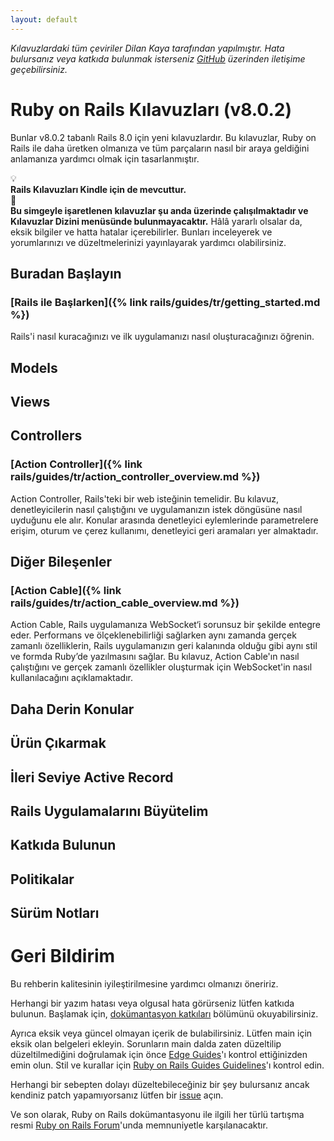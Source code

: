 ```yaml
---
layout: default
---
```


*Kılavuzlardaki tüm çeviriler Dilan Kaya tarafından yapılmıştır. Hata bulursanız veya katkıda bulunmak isterseniz [GitHub](https://github.com/dilankaya127/rails-tr-TR) üzerinden iletişime geçebilirsiniz.*

# Ruby on Rails Kılavuzları (v8.0.2)

Bunlar v8.0.2 tabanlı Rails 8.0 için yeni kılavuzlardır. Bu kılavuzlar, Ruby on Rails ile daha üretken olmanıza ve tüm parçaların nasıl bir araya geldiğini anlamanıza yardımcı olmak için tasarlanmıştır. 

<div class="guide-alert guide-alert-info">
  <div class="guide-alert-icon">💡</div>
  <div class="guide-alert-content">
    <strong>Rails Kılavuzları Kindle için de mevcuttur.</strong>
  </div>
</div>

<div class="guide-alert guide-alert-warning">
  <div class="guide-alert-icon">🚧</div>
  <div class="guide-alert-content">
    <strong>Bu simgeyle işaretlenen kılavuzlar şu anda üzerinde çalışılmaktadır ve Kılavuzlar Dizini menüsünde bulunmayacaktır.</strong> Hâlâ yararlı olsalar da, eksik bilgiler ve hatta hatalar içerebilirler. Bunları inceleyerek ve yorumlarınızı ve düzeltmelerinizi yayınlayarak yardımcı olabilirsiniz.
  </div>
</div>

## Buradan Başlayın

### [Rails ile Başlarken]({% link rails/guides/tr/getting_started.md %})

Rails'i nasıl kuracağınızı ve ilk uygulamanızı nasıl oluşturacağınızı öğrenin.



## Models

## Views

## Controllers

### [Action Controller]({% link rails/guides/tr/action_controller_overview.md %})

Action Controller, Rails'teki bir web isteğinin temelidir. Bu kılavuz, denetleyicilerin nasıl çalıştığını ve uygulamanızın istek döngüsüne nasıl uyduğunu ele alır. Konular arasında denetleyici eylemlerinde parametrelere erişim, oturum ve çerez kullanımı, denetleyici geri aramaları yer almaktadır.

## Diğer Bileşenler


### [Action Cable]({% link rails/guides/tr/action_cable_overview.md %})

Action Cable, Rails uygulamanıza WebSocket‘i sorunsuz bir şekilde entegre eder. Performans ve ölçeklenebilirliği sağlarken aynı zamanda gerçek zamanlı özelliklerin, Rails uygulamanızın geri kalanında olduğu gibi aynı stil ve formda Ruby’de yazılmasını sağlar. Bu kılavuz, Action Cable'ın nasıl çalıştığını ve gerçek zamanlı özellikler oluşturmak için WebSocket'in nasıl kullanılacağını açıklamaktadır.

## Daha Derin Konular

## Ürün Çıkarmak

## İleri Seviye Active Record

## Rails Uygulamalarını Büyütelim

## Katkıda Bulunun

## Politikalar

## Sürüm Notları

# Geri Bildirim

Bu rehberin kalitesinin iyileştirilmesine yardımcı olmanızı öneririz.

Herhangi bir yazım hatası veya olgusal hata görürseniz lütfen katkıda bulunun. Başlamak için, [dokümantasyon katkıları](https://edgeguides.rubyonrails.org/contributing_to_ruby_on_rails.html#contributing-to-the-rails-documentation) bölümünü okuyabilirsiniz.

Ayrıca eksik veya güncel olmayan içerik de bulabilirsiniz. Lütfen main için eksik olan belgeleri ekleyin. Sorunların main dalda zaten düzeltilip düzeltilmediğini doğrulamak için önce [Edge Guides](https://edgeguides.rubyonrails.org/)'ı kontrol ettiğinizden emin olun. Stil ve kurallar için [Ruby on Rails Guides Guidelines](https://guides.rubyonrails.org/v8.0/ruby_on_rails_guides_guidelines.html)'ı kontrol edin.

Herhangi bir sebepten dolayı düzeltebileceğiniz bir şey bulursanız ancak kendiniz patch yapamıyorsanız lütfen bir [issue](https://github.com/rails/rails/issues) açın.

Ve son olarak, Ruby on Rails dokümantasyonu ile ilgili her türlü tartışma resmi [Ruby on Rails Forum](https://discuss.rubyonrails.org/c/rubyonrails-docs/6)'unda memnuniyetle karşılanacaktır.